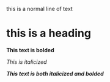 this is a normal line of text

# this is a heading

**This text is bolded**

*This is italicized*

***This text is both italicized and bolded***



